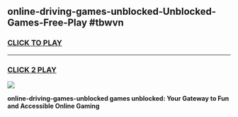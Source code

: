 
## online-driving-games-unblocked-Unblocked-Games-Free-Play #tbwvn
<h3>
<a href="https://us.freeplayer.one?title=online-driving-games-unblocked&ref=9M">CLICK TO PLAY</a></h3>
<hr>

<h3>
<a href="https://us.freeplayer.one?title=online-driving-games-unblocked&ref=9M">CLICK 2 PLAY</a>
  
</h3>

<a href="https://us.freeplayer.one?title=online-driving-games-unblocked&ref=9M"><img src="https://clearcache.store/games.png"></a>


**online-driving-games-unblocked games unblocked: Your Gateway to Fun and Accessible Online Gaming**
